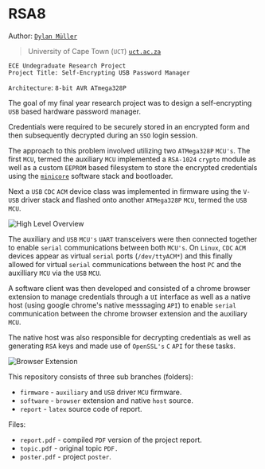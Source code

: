 # RSA8

Author: [`Dylan Müller`](https://www.linkedin.com/in/dylanmuller/)
> University of Cape Town (`UCT`) [`uct.ac.za`](https://uct.ac.za)

```
ECE Undegraduate Research Project
Project Title: Self-Encrypting USB Password Manager
```

`Architecture`: `8-bit AVR ATmega328P`

The goal of my final year research project was to design a self-encrypting `USB` based hardware password manager. 

Credentials were required to be securely stored in an encrypted form and then subsequently decrypted during an `SSO` login session. 

The approach to this problem involved utilizing two `ATMega328P` `MCU's`. The first `MCU`, termed the auxiliary `MCU` implemented a `RSA-1024` `crypto` module as well as a custom `EEPROM` based filesystem to store the encrypted credentials using the [`minicore`](https://github.com/MCUdude/MiniCore) software stack and bootloader. 

Next a `USB` `CDC` `ACM` device class was implemented in firmware using the `V-USB` driver stack and flashed onto another `ATMega328P` `MCU`, termed the `USB` `MCU`. 

![High Level Overview](https://raw.githubusercontent.com/lunarjournal/research/main/images/HL.png)

The auxiliary and `USB` `MCU's` `UART` transceivers were then connected together to enable `serial` communications between both `MCU's`. On `Linux`, `CDC` `ACM` devices appear as virtual `serial` ports (`/dev/ttyACM*`) and this finally allowed for virtual `serial` communications between the host `PC` and the auxilliary `MCU` via the `USB` `MCU`.

A software client was then developed and consisted of a chrome browser extension to manage credentials through a `UI` interface as well as a native host (using google chrome's native messsaging `API`) to enable `serial` communication between the chrome browser extension and the auxiliary `MCU`. 

The native host was also responsible for decrypting credentials as well as generating `RSA` keys and made use of `OpenSSL's` `C` `API` for these tasks. 

![Browser Extension](https://raw.githubusercontent.com/lunarjournal/research/main/images/DE.png)

This repository consists of three sub branches (folders):
* `firmware` - `auxiliary` and `USB` driver `MCU` firmware.
* `software` - `browser` extension and native `host` source.
* `report` - `latex` source code of report.

Files:
<br/>
* `report.pdf` - compiled `PDF` version of the project report.
* `topic.pdf` - original topic `PDF.`
* `poster.pdf` - project `poster`.
